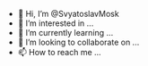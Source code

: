 - 👋 Hi, I’m @SvyatoslavMosk
- 👀 I’m interested in ...
- 🌱 I’m currently learning ...
- 💞️ I’m looking to collaborate on ...
- 📫 How to reach me ...

<!---
SvyatoslavMosk/SvyatoslavMosk is a ✨ special ✨ repository because its `README.md` (this file) appears on your GitHub profile.
You can click the Preview link to take a look at your changes.
--->
